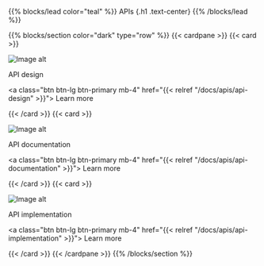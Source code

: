 {{% blocks/lead color="teal" %}}
APIs
{.h1 .text-center}
{{% /blocks/lead %}}

{{% blocks/section color="dark" type="row" %}}
{{< cardpane >}}
{{< card >}}

![Image alt](/crud.png)

API design

<a class="btn btn-lg btn-primary mb-4" href="{{< relref "/docs/apis/api-design" >}}">
Learn more <i class="fas fa-arrow-alt-circle-right ms-2"></i>
</a>

{{< /card >}}
{{< card >}}

![Image alt](/docs.png)

API documentation

<a class="btn btn-lg btn-primary mb-4" href="{{< relref "/docs/apis/api-documentation" >}}">
Learn more <i class="fas fa-arrow-alt-circle-right ms-2"></i>
</a>

{{< /card >}}
{{< card >}}

![Image alt](/implementation.png)

API implementation

<a class="btn btn-lg btn-primary mb-4" href="{{< relref "/docs/apis/api-implementation" >}}">
Learn more <i class="fas fa-arrow-alt-circle-right ms-2"></i>
</a>

{{< /card >}}
{{< /cardpane >}}
{{% /blocks/section %}}